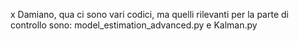 x Damiano, qua ci sono vari codici, ma quelli rilevanti per la parte di controllo sono: model_estimation_advanced.py e Kalman.py
